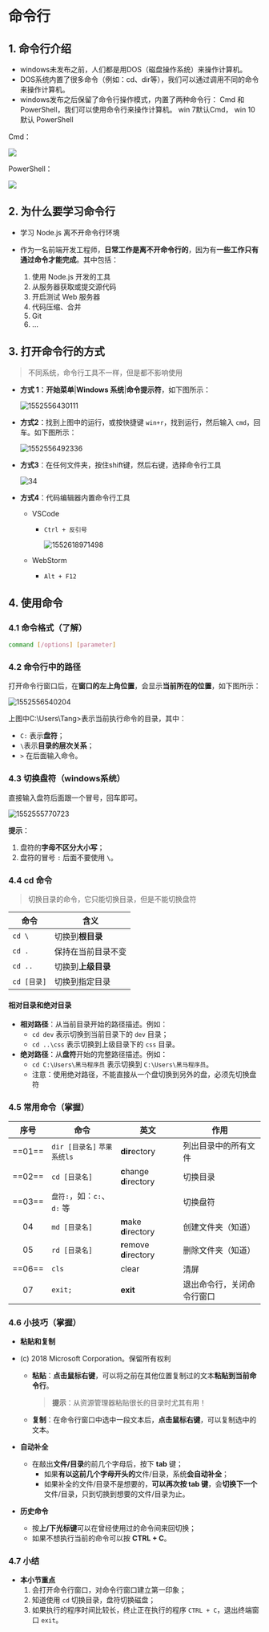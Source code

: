 # 命令行

## 1. 命令行介绍

- windows未发布之前，人们都是用DOS（磁盘操作系统）来操作计算机。
- DOS系统内置了很多命令（例如：cd、dir等），我们可以通过调用不同的命令来操作计算机。
- windows发布之后保留了命令行操作模式，内置了两种命令行： Cmd 和 PowerShell，我们可以使用命令行来操作计算机。 win 7默认Cmd， win 10 默认 PowerShell

Cmd：

![](03-命令行.assets/30.png)

PowerShell：

![](03-命令行.assets/31.png)



## 2. 为什么要学习命令行

- 学习 Node.js 离不开命令行环境

- 作为一名前端开发工程师，**日常工作是离不开命令行的**，因为有**一些工作只有通过命令才能完成**。其中包括：

    1. 使用 Node.js 开发的工具
    2. 从服务器获取或提交源代码
    3. 开启测试 Web 服务器
    4. 代码压缩、合并
    5. Git
    6. ...




## 3. 打开命令行的方式

>  不同系统，命令行工具不一样，但是都不影响使用

- **方式 1**：**开始菜单**|**Windows 系统**|**命令提示符**，如下图所示：

    ![1552556430111](03-命令行.assets/1552556430111.png)

- **方式2**：找到上图中的运行，或按快捷键 `win+r`，找到运行，然后输入 `cmd`，回车。如下图所示：

    ![1552556492336](03-命令行.assets/1552556492336.png)

- **方式3**：在任何文件夹，按住shift键，然后右键，选择命令行工具

    ![34](03-命令行.assets/34.png)

- **方式4**：代码编辑器内置命令行工具

    - VSCode

        - `Ctrl + 反引号`

            ![1552618971498](03-命令行.assets/1552618971498.png)

    - WebStorm

        - `Alt + F12`

## 4. 使用命令

### 4.1 命令格式（了解）

```bash
command [/options] [parameter]
```

### 4.2 命令行中的路径

打开命令行窗口后，在**窗口的左上角位置**，会显示**当前所在的位置**，如下图所示：

![1552556540204](03-命令行.assets/1552556540204.png)

上图中C:\Users\Tang>表示当前执行命令的目录，其中：

- `C:` 表示**盘符**；
- `\`表示**目录的层次关系**；
- `>` 在后面输入命令。

### 4.3 切换盘符（windows系统）

直接输入盘符后面跟一个冒号，回车即可。

![1552555770723](03-命令行.assets/1552555770723.png)

**提示**：

1. 盘符的**字母不区分大小写**；
2. 盘符的冒号 `:` 后面不要使用 `\`。

### 4.4 cd 命令

> 切换目录的命令，它只能切换目录，但是不能切换盘符

| 命令        | 含义               |
| ----------- | ------------------ |
| `cd \`      | 切换到**根目录**   |
| `cd .`      | 保持在当前目录不变 |
| `cd ..`     | 切换到**上级目录** |
| `cd [目录]` | 切换到指定目录     |

#### 相对目录和绝对目录

- **相对路径**：从当前目录开始的路径描述。例如：
    - `cd dev` 表示切换到当前目录下的 `dev` 目录；
    - `cd ..\css` 表示切换到上级目录下的 `css` 目录。
- **绝对路径**：从**盘符**开始的完整路径描述。例如：
    - `cd C:\Users\黑马程序员` 表示切换到 `C:\Users\黑马程序员`。
    - 注意：使用绝对路径，不能直接从一个盘切换到另外的盘，必须先切换盘符

### 4.5 常用命令（掌握）

|  序号  | 命令                         | 英文                     | 作用                       |
| :----: | ---------------------------- | ------------------------ | -------------------------- |
| ==01== | `dir [目录名]`  `苹果系统ls` | **dir**ectory            | 列出目录中的所有文件       |
| ==02== | `cd [目录名]`                | **c**hange **d**irectory | 切换目录                   |
| ==03== | `盘符:`，如：`c:`、`d:` 等   |                          | 切换盘符                   |
|   04   | `md [目录名]`                | **m**ake **d**irectory   | 创建文件夹（知道）         |
|   05   | `rd [目录名]`                | **r**emove **d**irectory | 删除文件夹（知道）         |
| ==06== | `cls`                        | clear                    | 清屏                       |
|   07   | `exit;`                      | **exit**                 | 退出命令行，关闭命令行窗口 |

### 4.6 小技巧（掌握）

- **粘贴和复制**

- (c) 2018 Microsoft Corporation。保留所有权利

    - **粘贴**：**点击鼠标右键**，可以将之前在其他位置复制过的文本**粘贴到当前命令行**。

        > **提示**：从资源管理器粘贴很长的目录时尤其有用！

    - **复制**：在命令行窗口中选中一段文本后，**点击鼠标右键**，可以复制选中的文本。

- **自动补全**

    - 在敲出**文件/目录**的前几个字母后，按下 **tab** 键；
        - 如果**有以这前几个字母开头的**文件/目录，系统**会自动补全**；
        - 如果补全的文件/目录不是想要的，**可以再次按 tab 键**，会**切换下一个**文件/目录，只到切换到想要的文件/目录为止。

- **历史命令**

    - 按**上/下光标键**可以在曾经使用过的命令间来回切换；
    - 如果不想执行当前的命令可以按 **CTRL + C**。

### 4.7 小结

- **本小节重点**
    1. 会打开命令行窗口，对命令行窗口建立第一印象；
    2. 知道使用 `cd` 切换目录，盘符切换磁盘；
    3. 如果执行的程序时间比较长，终止正在执行的程序 `CTRL + C`，退出终端窗口 `exit`。

